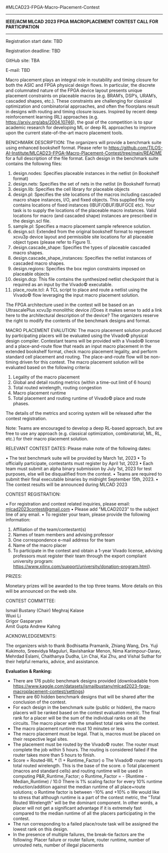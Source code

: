 #MLCAD23-FPGA-Macro-Placement-Contest

____________________________________________________

**IEEE/ACM MLCAD 2023
FPGA MACROPLACEMENT CONTEST
CALL FOR PARTICIPATION**
____________________________________________________

Registration start date: TBD

Registration deadline: TBD

GitHub site: TBA

E-mail:  TBD

   Macro placement plays an integral role in routability and timing closure for both the ASIC and FPGA physical design flows.  In particular, the discrete and columnated nature of the FPGA device layout presents unique placement constraints on placeable macros (e.g. BRAM’s, DSP’s, URAM’s, cascaded shapes, etc.).  These constraints are challenging for classical optimization and combinatorial approaches, and often the floorplans result in designs with routing and timing closure issues.  Inspired by recent deep reinforcement learning (RL) approaches (e.g. https://arxiv.org/abs/2004.10746), the goal of the competition is to spur academic research for developing ML or deep RL approaches to improve upon the current state-of-the-art macro placement tools.

BENCHMARK DESCRIPTION:
The organizers will provide a benchmark suite using enhanced bookshelf format.  Please refer to  https://github.com/TILOS-AI-Institute/MLCAD23-FPGA-Macro-Placement-Contest/tree/main/README for a full description of the file format.  Each design in the benchmark suite contains the following files:   

1)	design.nodes: Specifies placeable instances in the netlist (in Bookshelf format)
2)	design.nets: Specifies the set of nets in the netlist (in Bookshelf format)
3)	design.lib: Specifies the cell library for placeable objects
4)	design.pl: Specifies the site locations of the macros including cascaded macro shape instances, I/O, and fixed objects.   This supplied file only contains locations of fixed instances (IBUF/OBUF/BUFGCE etc). Your task is to supply the locations of the placeable macro instances. Valid locations for macro (and cascaded shape) instances are prescribed in the design.scl file.
5)	sample.pl:  Specifies a macro placement sample reference solution.
6)	design.scl:  Extended from the original bookshelf format to represent xcvu3p device layout and permissible site locations for all placeable object types (please refer to Figure 1).
7)	design.cascade_shape: Specifies the types of placeable cascaded macro shapes.
8)	design.cascade_shape_instances: Specifies the netlist instances of cascaded macro shapes.
9)	design.regions:  Specifies the box region constraints imposed on placeable objects
10)	design.dcp:  This file contains the synthesized netlist checkpoint that is required as an input by the Vivado© executable.
11)	place_route.tcl:   A TCL script to place and route a netlist using the Vivado© flow leveraging the input macro placement solution.

The FPGA architecture used in the contest will be based on an UltrascalePlus xcvu3p monolithic device //Does it makes sense to add a link here to the architectural description of the device? The organizers reserve the right to modify the contents of the benchmark designs and format.

MACRO PLACEMENT EVALUTION:
The macro placement solution produced by participating placers will be evaluated using the Vivado© physical design compiler.  Contestant teams will be provided with a Vivado© license and a place-and-route flow that reads an input macro placement in the extended bookshelf format, check macro placement legality, and perform standard cell placement and routing.  The place-and-route flow will be non-timing driven for this contest.  The macro placement solution will be evaluated based on the following criteria:

1)	Legality of the macro placement
2)	Global and detail routing metrics (within a time-out limit of 6 hours)
3)	Total routed wirelength, routing congestion
4)	Macro placement runtime
5)	Total placement and routing runtime of Vivado© place and route phases.

The details of the metrics and scoring system will be released after the contest registration.

Note:  Teams are encouraged to develop a deep RL-based approach, but are free to use any approach (e.g. classical optimization, combinatorial, ML, RL, etc.) for their macro placement solution.


RELEVANT CONTEST DATES:
Please make note of the following dates:

•	The test benchmark suite will be provided by March 1st, 2023
•	To officially participate, contestants must register by April 1st, 2023 
•	Each team must submit an alpha binary submission by July 1st, 2023 for test purposes, else will be disqualified from the contest.
•	Teams are required to submit their final executable binaries by midnight September 15th, 2023.
•	The contest results will be announced during MLCAD 2023

CONTEST REGISTRATION:

•	For registration and contest related inquiries, please email: mlcad2023contest@gmail.com
•	Please add "MLCAD2023" to the subject line of any email.
•	To register your team, please provide the following information:

1.	Affiliation of the team/contestant(s)
2.	Names of team members and advising professor
3.	One correspondence e-mail address for the team
4.	Name of the macro placer
5.	To participate in the contest and obtain a 1-year Vivado license, advising professors must register their team through the export compliant university program:  
https://www.xilinx.com/support/university/donation-program.html).

PRIZES:

Monetary prizes will be awarded to the top three teams.  More details on this will be announced on the web site.

CONTEST COMMITTEE:

Ismail Bustany (Chair)
Meghraj Kalase	 
Wuxi Li	 
Grigor Gasparyan	 
Amit Gupta
Andrew Kahng	 


ACKNOWLEDGEMENTS:

The organizers wish to thank Bodhisatta Pramanik, Zhiang Wang, Drs. Yuji Kukimoto, Sreevidya Maguluri, Ravishankar Menon, Nima Karimpour-Darav, Mehrdad Eslami, Chaithanya Dudha, Lin Chai, Kai Zhu, and Vishal Suthar for their helpful remarks, advice, and assistance.



**Evaluation & Ranking:**

-	There are 176 public benchmark designs provided (downloadable from https://www.kaggle.com/datasets/ismailbustany/mlcad2023-fpga-macroplacement-contest/settings)
- There are 60 hidden benchmark designs that will be shared after the conclusion of the contest.
- For each design in the benchmark suite (public or hidden), the macro placers will be ranked based on the contest evaluation metric. The final rank for a placer will be the sum of the individual ranks on all the circuits. The macro placer with the smallest total rank wins the contest.
- The macro placement runtime must 10 minutes or less
- The macro placement must be legal.  That is, macros must be placed on their respective legal sites.
- The placement must be routed by the Vivado© router.  The router must complete the job within 5 hours. The routing is considered failed if the router takes more than 5 hours to finish.
- Score = Routed-WL * (1 + Runtime_Factor)
o	The Vivado© router reports total routed wirelength. This is the base of the score.
o	Total placement (macros and standard cells) and routing runtime will be used in computing P&R_Runtime_Factor;
o	Runtime_Factor = - (Runtime - Median_Runtime) / 10.0 There is 1% scaling factor for every 10% runtime reduction/addition against the median runtime of all place+route solutions;
o	Runtime factor is between -10% and +10%
o	We would like to stress that although runtime is a part of the contest metric, the "Total Routed Wirelength" will be the dominant component. In other words, a placer will not get a significant advantage if it is extremely fast compared to the median runtime of all the placers participating in the contest.
- The run corresponding to a failed place/route task will be assigned the lowest rank on this design. 
- In the presence of multiple failures, the break-tie factors are the following: Placer failure or router failure, router runtime, number of unrouted nets, number of illegal placements
